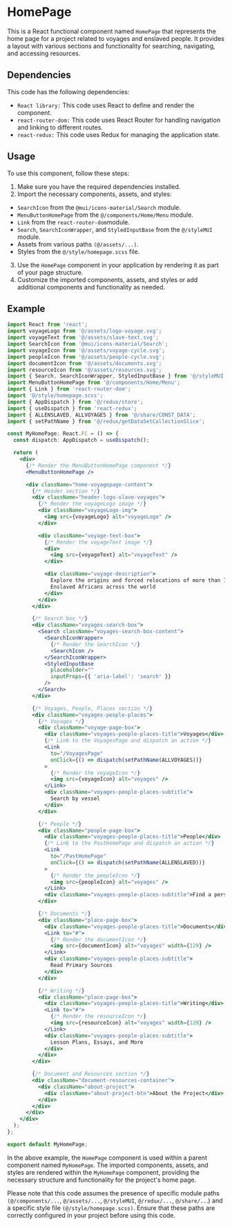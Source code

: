# HomePage
This is a React functional component named `HomePage` that represents the home page for a project related to voyages and enslaved people. It provides a layout with various sections and functionality for searching, navigating, and accessing resources.

## Dependencies
This code has the following dependencies:

- `React library:` This code uses React to define and render the component.
- `react-router-dom:` This code uses React Router for handling navigation and linking to different routes.
- `react-redux:` This code uses Redux for managing the application state.

## Usage
To use this component, follow these steps:

1) Make sure you have the required dependencies installed.
2) Import the necessary components, assets, and styles:
- `SearchIcon` from the `@mui/icons-material/Search` module.
- `MenuButtonHomePage` from the `@/components/Home/Menu` module.
- `Link` from the `react-router-dom`module.
- `Search`, `SearchIconWrapper`, and `StyledInputBase` from the `@/styleMUI` module.
- Assets from various paths `(@/assets/...)`.
- Styles from the `@/style/homepage.scss` file.
3) Use the `HomePage` component in your application by rendering it as part of your page structure.
4) Customize the imported components, assets, and styles or add additional components and functionality as needed.

## Example
```jsx
import React from 'react';
import voyageLogo from '@/assets/logo-voyage.svg';
import voyageText from '@/assets/slave-text.svg';
import SearchIcon from '@mui/icons-material/Search';
import voyageIcon from '@/assets/voyage-cycle.svg';
import peopleIcon from '@/assets/people-cycle.svg';
import documentIcon from '@/assets/documents.svg';
import resourceIcon from '@/assets/resources.svg';
import { Search, SearchIconWrapper, StyledInputBase } from '@/styleMUI';
import MenuButtonHomePage from '@/components/Home/Menu';
import { Link } from 'react-router-dom';
import '@/style/homepage.scss';
import { AppDispatch } from '@/redux/store';
import { useDispatch } from 'react-redux';
import { ALLENSLAVED, ALLVOYAGES } from '@/share/CONST_DATA';
import { setPathName } from '@/redux/getDataSetCollectionSlice';

const MyHomePage: React.FC = () => {
  const dispatch: AppDispatch = useDispatch();

  return (
    <div>
      {/* Render the MenuButtonHomePage component */}
      <MenuButtonHomePage />

      <div className="home-voyagepage-content">
        {/* Header section */}
        <div className="header-logo-slave-voyages">
          {/* Render the voyageLogo image */}
          <div className="voyageLogo-img">
            <img src={voyageLogo} alt="voyageLogo" />
          </div>

          <div className="voyage-text-box">
            {/* Render the voyageText image */}
            <div>
              <img src={voyageText} alt="voyageText" />
            </div>

            <div className="voyage-description">
              Explore the origins and forced relocations of more than 12 million
              Enslaved Africans across the world
            </div>
          </div>
        </div>

        {/* Search box */}
        <div className="voyages-search-box">
          <Search className="voyages-search-box-content">
            <SearchIconWrapper>
              {/* Render the SearchIcon */}
              <SearchIcon />
            </SearchIconWrapper>
            <StyledInputBase
              placeholder=""
              inputProps={{ 'aria-label': 'search' }}
            />
          </Search>
        </div>

        {/* Voyages, People, Places section */}
        <div className="voyages-people-places">
          {/* Voyages */}
          <div className="voyage-page-box">
            <div className="voyages-people-places-title">Voyages</div>
            {/* Link to the VoyagesPage and dispatch an action */}
            <Link
              to="/VoyagesPage"
              onClick={() => dispatch(setPathName(ALLVOYAGES))}
            >
              {/* Render the voyageIcon */}
              <img src={voyageIcon} alt="voyages" />
            </Link>
            <div className="voyages-people-places-subtitle">
              Search by vessel
            </div>
          </div>

          {/* People */}
          <div className="people-page-box">
            <div className="voyages-people-places-title">People</div>
            {/* Link to the PastHomePage and dispatch an action */}
            <Link
              to="/PastHomePage"
              onClick={() => dispatch(setPathName(ALLENSLAVED))}
            >
              {/* Render the peopleIcon */}
              <img src={peopleIcon} alt="voyages" />
            </Link>
            <div className="voyages-people-places-subtitle">Find a person</div>
          </div>

          {/* Documents */}
          <div className="place-page-box">
            <div className="voyages-people-places-title">Documents</div>
            <Link to="#">
              {/* Render the documentIcon */}
              <img src={documentIcon} alt="voyages" width={129} />
            </Link>
            <div className="voyages-people-places-subtitle">
              Read Primary Sources
            </div>
          </div>

          {/* Writing */}
          <div className="place-page-box">
            <div className="voyages-people-places-title">Writing</div>
            <Link to="#">
              {/* Render the resourceIcon */}
              <img src={resourceIcon} alt="voyages" width={129} />
            </Link>
            <div className="voyages-people-places-subtitle">
              Lesson Plans, Essays, and More
            </div>
          </div>
        </div>

        {/* Document and Resources section */}
        <div className="document-resources-container">
          <div className="about-project">
            <div className="about-project-btn">About the Project</div>
          </div>
        </div>
      </div>
    </div>
  );
};

export default MyHomePage;

```

In the above example, the `HomePage` component is used within a parent component named `MyHomePage`. The imported components, assets, and styles are rendered within the `MyHomePage` component, providing the necessary structure and functionality for the project's home page.

Please note that this code assumes the presence of specific module paths `(@/components/...`, `@/assets/...`, `@/styleMUI`, `@/redux/...`, `@/share/..`.) and a specific style file `(@/style/homepage.scss)`. Ensure that these paths are correctly configured in your project before using this code.